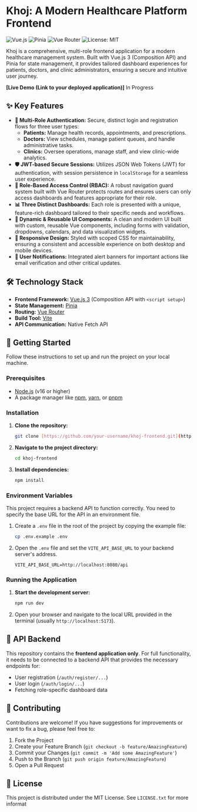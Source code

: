 # Khoj: A Modern Healthcare Platform Frontend

![Vue.js](https://img.shields.io/badge/vue.js-3.x-brightgreen.svg)
![Pinia](https://img.shields.io/badge/Pinia-2.x-yellow.svg)
![Vue Router](https://img.shields.io/badge/Vue_Router-4.x-blue.svg)
![License: MIT](https://img.shields.io/badge/License-MIT-blue.svg)

Khoj is a comprehensive, multi-role frontend application for a modern healthcare management system. Built with Vue.js 3 (Composition API) and Pinia for state management, it provides tailored dashboard experiences for patients, doctors, and clinic administrators, ensuring a secure and intuitive user journey.

**[Live Demo (Link to your deployed application)]**  In Progress

## ✨ Key Features

* **🔐 Multi-Role Authentication:** Secure, distinct login and registration flows for three user types:
    * **Patients:** Manage health records, appointments, and prescriptions.
    * **Doctors:** View schedules, manage patient queues, and handle administrative tasks.
    * **Clinics:** Oversee operations, manage staff, and view clinic-wide analytics.
* **🛡️ JWT-based Secure Sessions:** Utilizes JSON Web Tokens (JWT) for authentication, with session persistence in `localStorage` for a seamless user experience.
* **🚦 Role-Based Access Control (RBAC):** A robust navigation guard system built with Vue Router protects routes and ensures users can only access dashboards and features appropriate for their role.
* **📊 Three Distinct Dashboards:** Each role is presented with a unique, feature-rich dashboard tailored to their specific needs and workflows.
* **📝 Dynamic & Reusable UI Components:** A clean and modern UI built with custom, reusable Vue components, including forms with validation, dropdowns, calendars, and data visualization widgets.
* **📱 Responsive Design:** Styled with scoped CSS for maintainability, ensuring a consistent and accessible experience on both desktop and mobile devices.
* **🔔 User Notifications:** Integrated alert banners for important actions like email verification and other critical updates.

## 🛠️ Technology Stack

* **Frontend Framework:** [Vue.js 3](https://vuejs.org/) (Composition API with `<script setup>`)
* **State Management:** [Pinia](https://pinia.vuejs.org/)
* **Routing:** [Vue Router](https://router.vuejs.org/)
* **Build Tool:** [Vite](https://vitejs.dev/)
* **API Communication:** Native Fetch API


## 🚀 Getting Started

Follow these instructions to set up and run the project on your local machine.

### Prerequisites

* [Node.js](https://nodejs.org/) (v16 or higher)
* A package manager like [npm](https://www.npmjs.com/), [yarn](https://yarnpkg.com/), or [pnpm](https://pnpm.io/)

### Installation

1.  **Clone the repository:**
    ```sh
    git clone [https://github.com/your-username/khoj-frontend.git](https://github.com/your-username/khoj-frontend.git)
    ```
2.  **Navigate to the project directory:**
    ```sh
    cd khoj-frontend
    ```
3.  **Install dependencies:**
    ```sh
    npm install
    ```

### Environment Variables

This project requires a backend API to function correctly. You need to specify the base URL for the API in an environment file.

1.  Create a `.env` file in the root of the project by copying the example file:
    ```sh
    cp .env.example .env
    ```
2.  Open the `.env` file and set the `VITE_API_BASE_URL` to your backend server's address.
    ```env
    VITE_API_BASE_URL=http://localhost:8080/api
    ```

### Running the Application

1.  **Start the development server:**
    ```sh
    npm run dev
    ```
2.  Open your browser and navigate to the local URL provided in the terminal (usually `http://localhost:5173`).

## 🔗 API Backend

This repository contains the **frontend application only**. For full functionality, it needs to be connected to a backend API that provides the necessary endpoints for:

* User registration (`/auth/register/...`)
* User login (`/auth/login/...`)
* Fetching role-specific dashboard data

## 🤝 Contributing

Contributions are welcome! If you have suggestions for improvements or want to fix a bug, please feel free to:

1.  Fork the Project
2.  Create your Feature Branch (`git checkout -b feature/AmazingFeature`)
3.  Commit your Changes (`git commit -m 'Add some AmazingFeature'`)
4.  Push to the Branch (`git push origin feature/AmazingFeature`)
5.  Open a Pull Request

## 📄 License

This project is distributed under the MIT License. See `LICENSE.txt` for more informat
